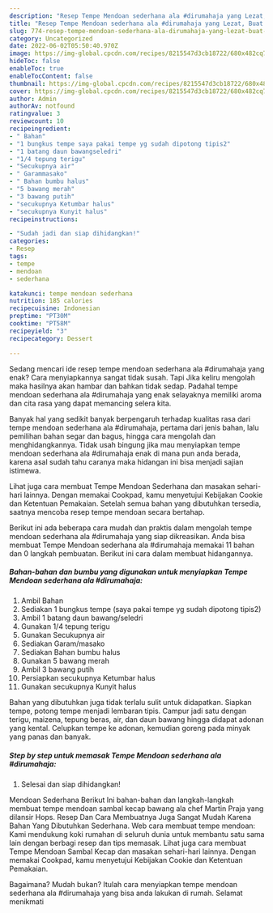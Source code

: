 ```yaml
---
description: "Resep Tempe Mendoan sederhana ala #dirumahaja yang Lezat, Buat Buka Puasa Sempurna"
title: "Resep Tempe Mendoan sederhana ala #dirumahaja yang Lezat, Buat Buka Puasa Sempurna"
slug: 774-resep-tempe-mendoan-sederhana-ala-dirumahaja-yang-lezat-buat-buka-puasa-sempurna
category: Uncategorized
date: 2022-06-02T05:50:40.970Z
image: https://img-global.cpcdn.com/recipes/8215547d3cb18722/680x482cq70/tempe-mendoan-sederhana-ala-dirumahaja-foto-resep-utama.jpg
hideToc: false
enableToc: true
enableTocContent: false
thumbnail: https://img-global.cpcdn.com/recipes/8215547d3cb18722/680x482cq70/tempe-mendoan-sederhana-ala-dirumahaja-foto-resep-utama.jpg
cover: https://img-global.cpcdn.com/recipes/8215547d3cb18722/680x482cq70/tempe-mendoan-sederhana-ala-dirumahaja-foto-resep-utama.jpg
author: Admin
authorAv: notfound
ratingvalue: 3
reviewcount: 10
recipeingredient:
- " Bahan"
- "1 bungkus tempe saya pakai tempe yg sudah dipotong tipis2"
- "1 batang daun bawangseledri"
- "1/4 tepung terigu"
- "Secukupnya air"
- " Garammasako"
- " Bahan bumbu halus"
- "5 bawang merah"
- "3 bawang putih"
- "secukupnya Ketumbar halus"
- "secukupnya Kunyit halus"
recipeinstructions:

- "Sudah jadi dan siap dihidangkan!"
categories:
- Resep
tags:
- tempe
- mendoan
- sederhana

katakunci: tempe mendoan sederhana 
nutrition: 185 calories
recipecuisine: Indonesian
preptime: "PT30M"
cooktime: "PT58M"
recipeyield: "3"
recipecategory: Dessert

---
```



Sedang mencari ide resep tempe mendoan sederhana ala #dirumahaja yang enak? Cara menyiapkannya sangat tidak susah. Tapi Jika keliru mengolah maka hasilnya akan hambar dan bahkan tidak sedap. Padahal tempe mendoan sederhana ala #dirumahaja yang enak selayaknya memiliki aroma dan cita rasa yang dapat memancing selera kita.


Banyak hal yang sedikit banyak berpengaruh terhadap kualitas rasa dari tempe mendoan sederhana ala #dirumahaja, pertama dari jenis bahan, lalu pemilihan bahan segar dan bagus, hingga cara mengolah dan menghidangkannya. Tidak usah bingung jika mau menyiapkan tempe mendoan sederhana ala #dirumahaja enak di mana pun anda berada, karena asal sudah tahu caranya maka hidangan ini bisa menjadi sajian istimewa.

Lihat juga cara membuat Tempe Mendoan Sederhana dan masakan sehari-hari lainnya. Dengan memakai Cookpad, kamu menyetujui Kebijakan Cookie dan Ketentuan Pemakaian. Setelah semua bahan yang dibutuhkan tersedia, saatnya mencoba resep tempe mendoan secara bertahap.


Berikut ini ada beberapa cara mudah dan praktis dalam mengolah tempe mendoan sederhana ala #dirumahaja yang siap dikreasikan. Anda bisa membuat Tempe Mendoan sederhana ala #dirumahaja memakai 11 bahan dan 0 langkah pembuatan. Berikut ini cara dalam membuat hidangannya.

<!--inarticleads1-->

##### Bahan-bahan dan bumbu yang digunakan untuk menyiapkan Tempe Mendoan sederhana ala #dirumahaja:

1. Ambil  Bahan
1. Sediakan 1 bungkus tempe (saya pakai tempe yg sudah dipotong tipis2)
1. Ambil 1 batang daun bawang/seledri
1. Gunakan 1/4 tepung terigu
1. Gunakan Secukupnya air
1. Sediakan  Garam/masako
1. Sediakan  Bahan bumbu halus
1. Gunakan 5 bawang merah
1. Ambil 3 bawang putih
1. Persiapkan secukupnya Ketumbar halus
1. Gunakan secukupnya Kunyit halus


Bahan yang dibutuhkan juga tidak terlalu sulit untuk didapatkan. Siapkan tempe, potong tempe menjadi lembaran tipis. Campur jadi satu dengan terigu, maizena, tepung beras, air, dan daun bawang hingga didapat adonan yang kental. Celupkan tempe ke adonan, kemudian goreng pada minyak yang panas dan banyak. 

<!--inarticleads2-->

##### Step by step untuk memasak Tempe Mendoan sederhana ala #dirumahaja:


1. Selesai dan siap dihidangkan!

Mendoan Sederhana Berikut Ini bahan-bahan dan langkah-langkah membuat tempe mendoan sambal kecap bawang ala chef Martin Praja yang dilansir Hops. Resep Dan Cara Membuatnya Juga Sangat Mudah Karena Bahan Yang Dibutuhkan Sederhana. Web cara membuat tempe mendoan: Kami mendukung koki rumahan di seluruh dunia untuk membantu satu sama lain dengan berbagi resep dan tips memasak. Lihat juga cara membuat Tempe Mendoan Sambal Kecap dan masakan sehari-hari lainnya. Dengan memakai Cookpad, kamu menyetujui Kebijakan Cookie dan Ketentuan Pemakaian. 

Bagaimana? Mudah bukan? Itulah cara menyiapkan tempe mendoan sederhana ala #dirumahaja yang bisa anda lakukan di rumah. Selamat menikmati
